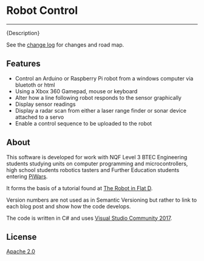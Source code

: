 # Robot Control

---------------------------------------

{Description}

See the [change log](CHANGELOG.md) for changes and road map.

## Features

- Control an Arduino or Raspberry Pi robot from a windows computer via bluetoth or html
- Using a Xbox 360 Gamepad, mouse or keyboard
- Alter how a line following robot responds to the sensor graphically
- Display sensor readings
- Display a radar scan from either a laser range finder or sonar device attached to a servo
- Enable a control sequence to be uploaded to the robot

## About

This software is developed for work with NQF Level 3 BTEC Engineering students studying units 
on computer programming and microcontrollers, high school students robotics tasters and Further
Education students entering [PiWars](http://piwars.org/).

It forms the basis of a tutorial found at [The Robot in Flat D](https://therobotinflatd.wordpress.com/).

Version numbers are not used as in Semantic Versioning but rather to link to each blog post and show how
the code develops. 

The code is written in C# and uses [Visual Studio Community 2017](https://www.visualstudio.com/).

## License
[Apache 2.0](LICENSE)